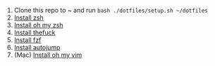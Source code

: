 1. Clone this repo to ~ and run `bash ./dotfiles/setup.sh ~/dotfiles`
1. [Install zsh](https://github.com/robbyrussell/oh-my-zsh/wiki/Installing-ZSH#install-and-set-up-zsh-as-default)
1. [Install oh my zsh](https://github.com/robbyrussell/oh-my-zsh#basic-installation)
1. [Install thefuck](https://github.com/nvbn/thefuck#installation)
1. [Install fzf](https://github.com/junegunn/fzf#installation)
1. [Install autojump](https://github.com/wting/autojump)
1. (Mac) [Install oh my vim](https://github.com/liangxianzhe/oh-my-vim#1-install-some-needed-tools)
